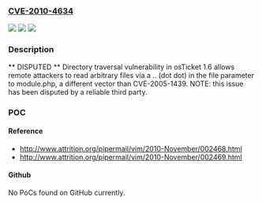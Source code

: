 ### [CVE-2010-4634](https://cve.mitre.org/cgi-bin/cvename.cgi?name=CVE-2010-4634)
![](https://img.shields.io/static/v1?label=Product&message=n%2Fa&color=blue)
![](https://img.shields.io/static/v1?label=Version&message=n%2Fa&color=blue)
![](https://img.shields.io/static/v1?label=Vulnerability&message=n%2Fa&color=brighgreen)

### Description

** DISPUTED **  Directory traversal vulnerability in osTicket 1.6 allows remote attackers to read arbitrary files via a .. (dot dot) in the file parameter to module.php, a different vector than CVE-2005-1439.  NOTE: this issue has been disputed by a reliable third party.

### POC

#### Reference
- http://www.attrition.org/pipermail/vim/2010-November/002468.html
- http://www.attrition.org/pipermail/vim/2010-November/002469.html

#### Github
No PoCs found on GitHub currently.

